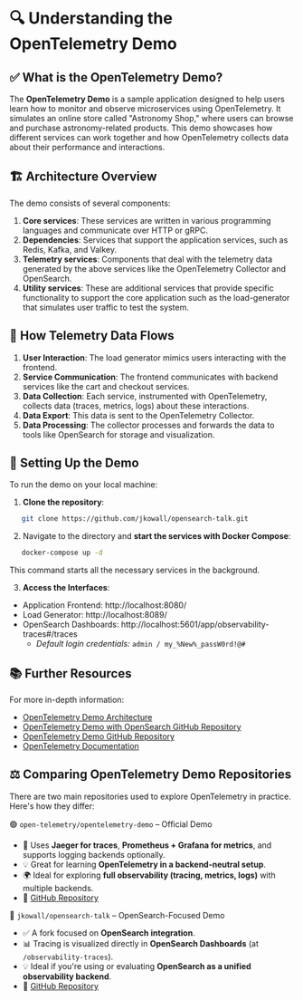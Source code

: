 # 🔍 Understanding the OpenTelemetry Demo

## ✅ What is the OpenTelemetry Demo?
The **OpenTelemetry Demo** is a sample application designed to help users learn how to monitor and observe microservices using OpenTelemetry. 
It simulates an online store called "Astronomy Shop," where users can browse and purchase astronomy-related products. This demo showcases how different services can work together and how OpenTelemetry collects data about their performance and interactions.


## 🏗️ Architecture Overview
The demo consists of several components:

1. **Core services**: These services are written in various programming languages and communicate over HTTP or gRPC.
2. **Dependencies**: Services that support the application services, such as Redis, Kafka, and Valkey.
3. **Telemetry services**: Components that deal with the telemetry data generated by the above services like the OpenTelemetry Collector and OpenSearch.
4. **Utility services**: These are additional services that provide specific functionality to support the core application such as the load-generator that simulates user traffic to test the system.

## 🔁 How Telemetry Data Flows
1. **User Interaction**: The load generator mimics users interacting with the frontend.
2. **Service Communication**: The frontend communicates with backend services like the cart and checkout services.
3. **Data Collection**: Each service, instrumented with OpenTelemetry, collects data (traces, metrics, logs) about these interactions.
4. **Data Export**: This data is sent to the OpenTelemetry Collector.
5. **Data Processing**: The collector processes and forwards the data to tools like OpenSearch for storage and visualization.


## 🎯 Setting Up the Demo
To run the demo on your local machine:

1. **Clone the repository**:
```bash
   git clone https://github.com/jkowall/opensearch-talk.git
```

2. Navigate to the directory and **start the services with Docker Compose**:
```bash
   docker-compose up -d
```
This command starts all the necessary services in the background.

3. **Access the Interfaces**:
* Application Frontend: http://localhost:8080/
* Load Generator: http://localhost:8089/
* OpenSearch Dashboards: http://localhost:5601/app/observability-traces#/traces
  * *Default login credentials:* `admin / my_%New%_passW0rd!@#`

## 📚 Further Resources
For more in-depth information:
* [OpenTelemetry Demo Architecture](https://opentelemetry.io/docs/demo/architecture/)
* [OpenTelemetry Demo with OpenSearch GitHub Repository](https://github.com/jkowall/opensearch-talk.git)
* [OpenTelemetry Demo GitHub Repository](https://github.com/open-telemetry/opentelemetry-demo)
* [OpenTelemetry Documentation](https://opentelemetry.io/docs/)

## ⚖️ Comparing OpenTelemetry Demo Repositories
There are two main repositories used to explore OpenTelemetry in practice. Here's how they differ:

🟢 `open-telemetry/opentelemetry-demo` – Official Demo
* 🔧 Uses **Jaeger for traces**, **Prometheus + Grafana for metrics**, and supports logging backends optionally.
* 💡 Great for learning **OpenTelemetry in a backend-neutral setup**.
* 🌍 Ideal for exploring **full observability (tracing, metrics, logs)** with multiple backends.
* 🔗 [GitHub Repository](https://github.com/open-telemetry/opentelemetry-demo)

🔵 `jkowall/opensearch-talk` – OpenSearch-Focused Demo
* ✅ A fork focused on **OpenSearch integration**.
* 📊 Tracing is visualized directly in **OpenSearch Dashboards** (at `/observability-traces`).
* 💡 Ideal if you're using or evaluating **OpenSearch as a unified observability backend**.
* 🔗 [GitHub Repository](https://github.com/jkowall/opensearch-talk.git)